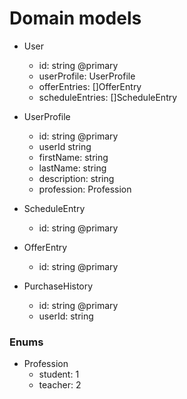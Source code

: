# Domain models
- User
  - id: string @primary
  - userProfile: UserProfile
  - offerEntries: []OfferEntry
  - scheduleEntries: []ScheduleEntry

- UserProfile
  - id: string @primary
  - userId string
  - firstName: string
  - lastName: string
  - description: string
  - profession: Profession

- ScheduleEntry
  - id: string @primary

- OfferEntry
  - id: string @primary

- PurchaseHistory
  - id: string @primary
  - userId: string

### Enums
- Profession
  - student: 1
  - teacher: 2
